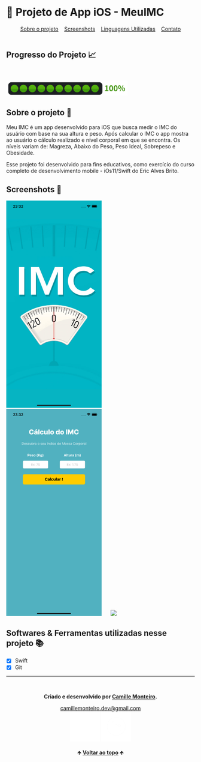 # 📲 Projeto de App iOS - MeuIMC

<div id="inicio" align=center>
  <a href="#sobre">Sobre o projeto</a>&nbsp;&nbsp;&nbsp;
  <a href="screenshots">Screenshots</a>&nbsp;&nbsp;&nbsp;
  <a href="#linguagens">Linguagens Utilizadas</a>&nbsp;&nbsp;&nbsp;
  <a href="#contato">Contato</a> 
</div><br>

<h2>Progresso do Projeto 📈</h2><br>

<img src="https://raw.githubusercontent.com/camimonteiro/Project_App-MeuIMC/main/img-readme/100%25.png" height="40em"><br>

<h2 id="sobre">Sobre o projeto 🔎</h2>
<p>Meu IMC é um app desenvolvido para iOS que busca medir o IMC do usuário com base na sua altura e peso. Após calcular o IMC o app mostra ao usuário o cálculo realizado e nível corporal em que se encontra. Os níveis variam de: Magreza, Abaixo do Peso, Peso Ideal, Sobrepeso e Obesidade.<br>

Esse projeto foi desenvolvido para fins educativos, como exercício do curso completo de desenvolvimento mobile - iOs11/Swift do Eric Alves Brito.</p>

<h2 id="screenshots">Screenshots 📸</h2>

<img src="https://raw.githubusercontent.com/camimonteiro/Project_App-MeuIMC/main/img-readme/LaunchScreen.png" width="255">&nbsp;&nbsp;&nbsp;&nbsp;&nbsp;
<img src="https://raw.githubusercontent.com/camimonteiro/Project_App-MeuIMC/main/img-readme/MainScreen.png" width="255">&nbsp;&nbsp;&nbsp;&nbsp;&nbsp;
<img src="https://raw.githubusercontent.com/camimonteiro/Project_App_MeuIMC/main/img-readme/MainScreen_Result.png" width="255"><br>

<h2 id="linguagens">Softwares & Ferramentas utilizadas nesse projeto 📚</h2>

- [x] Swift
- [x] Git

<hr>
<br> 
<div id="contato" align="center">

  **Criado e desenvolvido por [Camille Monteiro](https://www.linkedin.com/in/camillemonteiro/).**
  
 <div align="center"> 
  <a href="mailto:camillemonteiro.dev@gmail.com">camillemonteiro.dev@gmail.com</a><br>
  <a href="https://github.com/camimonteiro" target="_blank"><img src="https://raw.githubusercontent.com/camimonteiro/Game_SaidaEscarlate/main/Images/GitHubwhite.png" height="80em" title="GitHub de Camille"></a>
  <a href="https://www.linkedin.com/in/camillemonteiro/" target="_blank"><img src="https://raw.githubusercontent.com/camimonteiro/Game_SaidaEscarlate/main/Images/LinkedInWhite.png" height="80em" title="LinkedIn de Camille"></a>
  </div>
</div>

<br>

<div align="center">
  &#129145;&nbsp;<a href="#inicio"><strong>Voltar ao topo</strong></a>&nbsp;&#129145;
</div>

